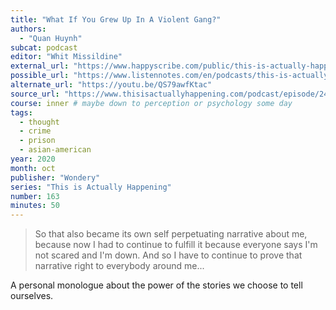 ```yaml
---
title: "What If You Grew Up In A Violent Gang?"
authors:
  - "Quan Huynh"
subcat: podcast
editor: "Whit Missildine"
external_url: "https://www.happyscribe.com/public/this-is-actually-happening/163-what-if-you-grew-up-in-a-violent-gang"
possible_url: "https://www.listennotes.com/en/podcasts/this-is-actually/163-what-if-you-grew-up-in-a-lzE2VrudF1Z/"
alternate_url: "https://youtu.be/QS79awfKtac"
source_url: "https://www.thisisactuallyhappening.com/podcast/episode/24ae728a/163-what-if-you-grew-up-in-a-violent-gang"
course: inner # maybe down to perception or psychology some day
tags:
  - thought
  - crime
  - prison
  - asian-american
year: 2020
month: oct
publisher: "Wondery"
series: "This is Actually Happening"
number: 163
minutes: 50
---
```


> So that also became its own self perpetuating narrative about me, because now I had to continue to fulfill it because everyone says I'm not scared and I'm down. And so I have to continue to prove that narrative right to everybody around me...

A personal monologue about the power of the stories we choose to tell ourselves.
